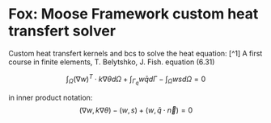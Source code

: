 Fox: Moose Framework custom heat transfert solver
=====
Custom heat transfert kernels and bcs to solve the heat equation:
[^1] A first course in finite elements, T. Belytshko, J. Fish. equation (6.31)

$$\int_{\Omega} (\nabla w)^{T}\cdot k \nabla \theta  d \Omega + \int_{\Gamma_{q}}w \bar q  d\Gamma - \int_{\Omega}w s d \Omega = 0$$

in inner product notation:
$$(\nabla w, k \nabla \theta)  - (w,s)+ (w,\bar q\cdot\vec{n} ) = 0 $$

